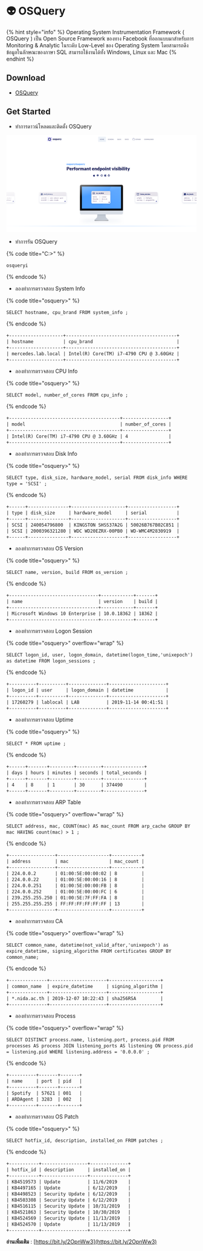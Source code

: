 # 👽 OSQuery

{% hint style="info" %}
Operating System Instrumentation Framework ( OSQuery ) เป็น Open Source Framework ของทาง Facebook ที่ออกแบบมาสำหรับการ Monitoring & Analytic ในระดับ Low-Level ของ Operating System โดยสามารถดึงข้อมูลในลักษณะของภาษา SQL สามารถใช้งานได้ทั้ง Windows, Linux และ Mac
{% endhint %}

## **Download**

* [OSQuery](https://osquery.io/)

## **Get Started**

* ทำการดาวน์โหลดและติดตั้ง OSQuery

![](../../.gitbook/assets/osquery-01.png)

* ทำการรัน OSQuery

{% code title="C:\>" %}
```
osqueryi
```
{% endcode %}

* ลองทำการตรวจสอบ System Info

{% code title="osquery>" %}
```
SELECT hostname, cpu_brand FROM system_info ;
```
{% endcode %}

```
+--------------------+-----------------------------------------+
| hostname           | cpu_brand                               |
+--------------------+-----------------------------------------+
| mercedes.lab.local | Intel(R) Core(TM) i7-4790 CPU @ 3.60GHz |
+--------------------+-----------------------------------------+
```

* ลองทำการตรวจสอบ CPU Info

{% code title="osquery>" %}
```
SELECT model, number_of_cores FROM cpu_info ;
```
{% endcode %}

```
+-----------------------------------------+-----------------+
| model                                   | number_of_cores |
+-----------------------------------------+-----------------+
| Intel(R) Core(TM) i7-4790 CPU @ 3.60GHz | 4               |
+-----------------------------------------+-----------------+
```

* ลองทำการตรวจสอบ Disk Info

{% code title="osquery>" %}
```
SELECT type, disk_size, hardware_model, serial FROM disk_info WHERE type = 'SCSI' ;
```
{% endcode %}

```
+------+---------------+--------------------+------------------+
| type | disk_size     | hardware_model     | serial           |
+------+---------------+--------------------+------------------+
| SCSI | 240054796800  | KINGSTON SHSS37A2G | 50026B767B02C851 |
| SCSI | 2000396321280 | WDC WD20EZRX-00PB0 | WD-WMC4M2830919  |
+------+---------------+--------------------+------------------+
```

* ลองทำการตรวจสอบ OS Version

{% code title="osquery>" %}
```
SELECT name, version, build FROM os_version ;
```
{% endcode %}

```
+---------------------------------+------------+-------+
| name                            | version    | build |
+---------------------------------+------------+-------+
| Microsoft Windows 10 Enterprise | 10.0.18362 | 18362 |
+---------------------------------+------------+-------+
```

* ลองทำการตรวจสอบ Logon Session

{% code title="osquery>" overflow="wrap" %}
```
SELECT logon_id, user, logon_domain, datetime(logon_time,'unixepoch') as datetime FROM logon_sessions ;
```
{% endcode %}

```
+----------+----------+--------------+---------------------+
| logon_id | user     | logon_domain | datetime            |
+----------+----------+--------------+---------------------+
| 17260279 | lablocal | LAB          | 2019-11-14 00:41:51 |
+----------+----------+--------------+---------------------+
```

* ลองทำการตรวจสอบ Uptime

{% code title="osquery>" %}
```
SELECT * FROM uptime ;
```
{% endcode %}

```
+------+-------+---------+---------+---------------+
| days | hours | minutes | seconds | total_seconds |
+------+-------+---------+---------+---------------+
| 4    | 8     | 1       | 30      | 374490        |
+------+-------+---------+---------+---------------+
```

* ลองทำการตรวจสอบ ARP Table

{% code title="osquery>" overflow="wrap" %}
```
SELECT address, mac, COUNT(mac) AS mac_count FROM arp_cache GROUP BY mac HAVING count(mac) > 1 ;
```
{% endcode %}

```
+-----------------+-------------------+-----------+
| address         | mac               | mac_count |
+-----------------+-------------------+-----------+
| 224.0.0.2       | 01:00:5E:00:00:02 | 8         |
| 224.0.0.22      | 01:00:5E:00:00:16 | 8         |
| 224.0.0.251     | 01:00:5E:00:00:FB | 8         |
| 224.0.0.252     | 01:00:5E:00:00:FC | 6         |
| 239.255.255.250 | 01:00:5E:7F:FF:FA | 8         |
| 255.255.255.255 | FF:FF:FF:FF:FF:FF | 13        |
+-----------------+-------------------+-----------+
```

* ลองทำการตรวจสอบ CA

{% code title="osquery>" overflow="wrap" %}
```
SELECT common_name, datetime(not_valid_after,'unixepoch') as expire_datetime, signing_algorithm FROM certificates GROUP BY common_name;
```
{% endcode %}

```
+--------------+---------------------+-------------------+
| common_name  | expire_datetime     | signing_algorithm |
+--------------+---------------------+-------------------+
| *.nida.ac.th | 2019-12-07 10:22:43 | sha256RSA         |
+--------------+---------------------+-------------------+
```

* ลองทำการตรวจสอบ Process

{% code title="osquery>" overflow="wrap" %}
```
SELECT DISTINCT process.name, listening.port, process.pid FROM processes AS process JOIN listening_ports AS listening ON process.pid = listening.pid WHERE listening.address = '0.0.0.0' ;
```
{% endcode %}

```
+----------+-------+-------+
| name     | port  | pid   |
+----------+-------+-------+
| Spotify  | 57621 | 001   |
| ARDAgent | 3283  | 002   |
+----------+-------+-------+
```

* ลองทำการตรวจสอบ OS Patch

{% code title="osquery>" %}
```
SELECT hotfix_id, description, installed_on FROM patches ;
```
{% endcode %}

```
+-----------+-----------------+--------------+
| hotfix_id | description     | installed_on |
+-----------+-----------------+--------------+
| KB4519573 | Update          | 11/6/2019    |
| KB4497165 | Update          | 6/12/2019    |
| KB4498523 | Security Update | 6/12/2019    |
| KB4503308 | Security Update | 6/12/2019    |
| KB4516115 | Security Update | 10/31/2019   |
| KB4521863 | Security Update | 10/30/2019   |
| KB4524569 | Security Update | 11/13/2019   |
| KB4524570 | Update          | 11/13/2019   |
+-----------+-----------------+--------------+
```

**อ่านเพิ่มเติม** : [https://bit.ly/2OpnWw3](https://bit.ly/2OpnWw3)
